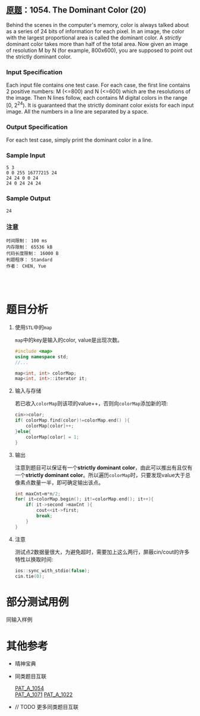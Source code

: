 ##	[原题](https://www.patest.cn/contests/pat-a-practise/1054)：1054. The Dominant Color (20)

Behind the scenes in the computer's memory, color is always talked about as a series of 24 bits of information for each pixel. In an image, the color with the largest proportional area is called the dominant color. A *strictly* dominant color takes more than half of the total area. Now given an image of resolution M by N (for example, 800x600), you are supposed to point out the strictly dominant color.

###	Input Specification

Each input file contains one test case. For each case, the first line contains 2 positive numbers: M (<=800) and N (<=600) which are the resolutions of the image. Then N lines follow, each contains M digital colors in the range [0, 2<sup>24</sup>). It is guaranteed that the strictly dominant color exists for each input image. All the numbers in a line are separated by a space.

###	Output Specification

For each test case, simply print the dominant color in a line.

###	Sample Input

	5 3
    0 0 255 16777215 24
    24 24 0 0 24
    24 0 24 24 24

###	Sample Output

	24

###	注意

	时间限制： 100 ms
	内存限制： 65536 kB
	代码长度限制： 16000 B
	判题程序： Standard
	作者： CHEN, Yue

<br/><br/>

#	题目分析

1.	使用`STL`中的`map`

    `map`中的key是输入的color, value是出现次数。
	
    ```cpp
    #include <map>
    using namespace std;
    //...
    
    map<int, int> colorMap;
    map<int, int>::iterator it;
    ```
	
2.  输入与存储

    若已收入`colorMap`则该项的value++，否则向`colorMap`添加新的项:
    
    ```cpp
    cin>>color;
    if( colorMap.find(color)!=colorMap.end() ){
        colorMap[color]++;
    }else{
        colorMap[color] = 1;
    }
    ```

3.  输出

    注意到题目可以保证有一个**strictly dominant color**，由此可以推出有且仅有一个**strictly dominant color**。所以遍历`colorMap`时，只要发现value大于总像素点数量一半，即可确定输出该点。
    
    ```cpp
    int maxCnt=m*n/2;
	for( it=colorMap.begin(); it!=colorMap.end(); it++){
		if( it->second >maxCnt ){
			cout<<it->first;
			break;
		}
	}
    ```

4.  注意

    测试点2数据量很大，为避免超时，需要加上这么两行，屏蔽cin/cout的许多特性以换取时间:
    
    ```cpp
    ios::sync_with_stdio(false);
	cin.tie(0);
    ```

#	部分测试用例

同输入样例

#	其他参考

*   晴神宝典

*   同类题目互联

    [PAT_A_1054](https://github.com/jJayyyyyyy/cs/tree/master/OJ/PAT/advanced_level/1054_The_Dorminat_Color)  
    [PAT_A_1071](https://github.com/jJayyyyyyy/cs/tree/master/OJ/PAT/advanced_level/1071_Speech_Patterns)
    [PAT_A_1022](https://github.com/jJayyyyyyy/cs/tree/master/OJ/PAT/advanced_level/1022_Digital_Library)

*	// TODO 更多同类题目互联